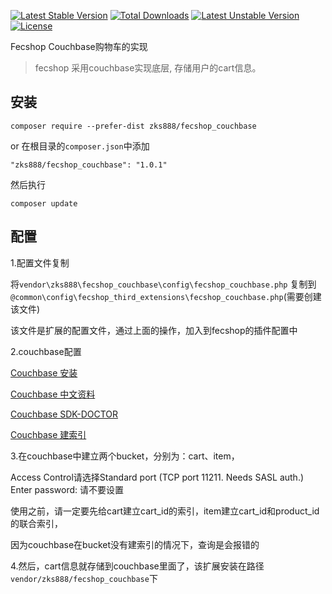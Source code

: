 [![Latest Stable Version](https://poser.pugx.org/zks888/fecshop_couchbase/v/stable)](https://packagist.org/packages/zks888/fecshop_couchbase)
[![Total Downloads](https://poser.pugx.org/zks888/fecshop_couchbase/downloads)](https://packagist.org/packages/zks888/fecshop_couchbase)
[![Latest Unstable Version](https://poser.pugx.org/zks888/fecshop_couchbase/v/unstable)](https://packagist.org/packages/zks888/fecshop_couchbase)
[![License](https://poser.pugx.org/zks888/fecshop_couchbase/license)](https://packagist.org/packages/zks888/fecshop_couchbase)

Fecshop Couchbase购物车的实现

> fecshop 采用couchbase实现底层, 存储用户的cart信息。


安装
-------

```
composer require --prefer-dist zks888/fecshop_couchbase
```

or 在根目录的`composer.json`中添加

```
"zks888/fecshop_couchbase": "1.0.1"

```

然后执行

```
composer update
```

配置
-----

1.配置文件复制

将`vendor\zks888\fecshop_couchbase\config\fecshop_couchbase.php` 复制到
`@common\config\fecshop_third_extensions\fecshop_couchbase.php`(需要创建该文件)

该文件是扩展的配置文件，通过上面的操作，加入到fecshop的插件配置中

2.couchbase配置

[Couchbase 安装](https://github.com/matrozov/yii2-couchbase)

[Couchbase 中文资料](https://couchbase.shujuwajue.com/chapter1.html)

[Couchbase SDK-DOCTOR](https://github.com/couchbaselabs/sdk-doctor/releases/tag/v1.0.1)

[Couchbase 建索引](https://docs.couchbase.com/server/6.0/n1ql/n1ql-language-reference/createindex.html)

3.在couchbase中建立两个bucket，分别为：cart、item，

Access Control请选择Standard port (TCP port 11211. Needs SASL auth.) Enter password: 请不要设置

使用之前，请一定要先给cart建立cart_id的索引，item建立cart_id和product_id的联合索引，

因为couchbase在bucket没有建索引的情况下，查询是会报错的

4.然后，cart信息就存储到couchbase里面了，该扩展安装在路径 `vendor/zks888/fecshop_couchbase`下
